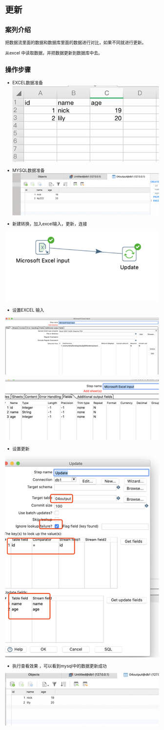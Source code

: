 #  更新

## 案列介绍  

把数据流里面的数据和数据库里面的数据进行对比，如果不同就进行更新。

从excel 中读取数据，并把数据更新到数据库中去。




## 操作步骤

* EXCEL数据准备  
![](./assets/2019-06-09-11-10-14.png) 

* MYSQL数据准备  
![](./assets/2019-06-09-11-10-32.png)

* 新建转换，加入excel输入，更新，连接 

![](./assets/2019-06-09-11-11-05.png)


* 设置EXCEL 输入 

![](./assets/2019-06-09-11-11-22.png)

![](./assets/2019-06-09-11-11-35.png)

* 设置更新  

![](./assets/2019-06-09-11-12-00.png)

* 执行查看效果 ，可以看到mysql中的数据更新成功

![](./assets/2019-06-09-11-12-51.png)



